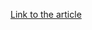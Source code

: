 [Link to the article](https://www.bleepingcomputer.com/news/security/free-frances-second-largest-isp-confirms-data-breach-after-leak/)
